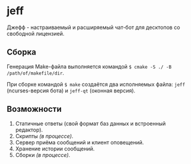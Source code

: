 # jeff

Джефф - настраиваемый и расширяемый чат-бот для десктопов со свободной лицензией.

## Сборка

Генерация Make-файла выполняется командой `$ cmake -S ./ -B /path/of/makefile/dir`.

При сборке командой `$ make` создаётся два исполняемых файла: `jeff` (ncurses-версия бота) и `jeff-qt` (оконная версия).

## Возможности

1. Статичные ответы (свой формат баз данных и встроенный редактор).
2. Скрипты *(в процессе)*.
3. Сервер приёма сообщений и клиент оповещений.
4. Хранение истории сообщений.
5. Сборки *(в процессе)*.
